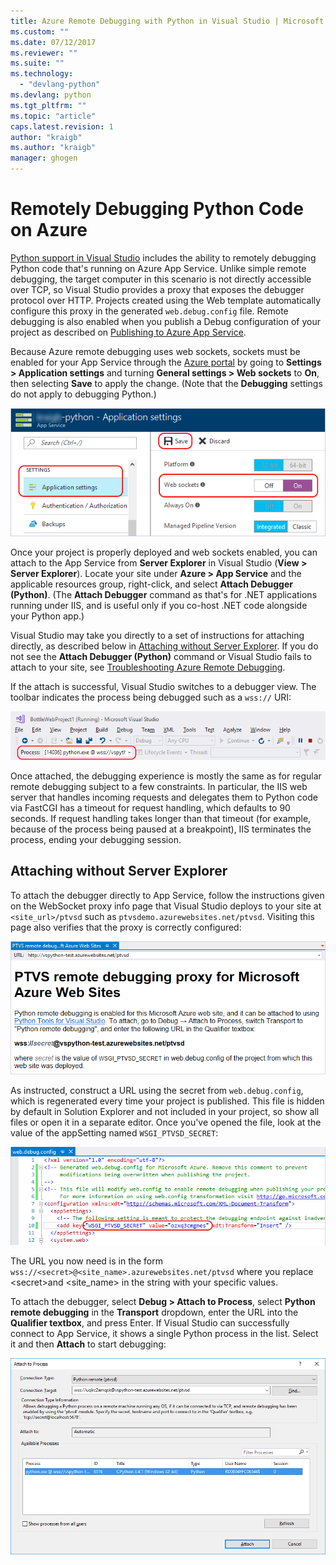 ```yaml
---
title: Azure Remote Debugging with Python in Visual Studio | Microsoft Docs
ms.custom: ""
ms.date: 07/12/2017
ms.reviewer: ""
ms.suite: ""
ms.technology: 
  - "devlang-python"
ms.devlang: python
ms.tgt_pltfrm: ""
ms.topic: "article"
caps.latest.revision: 1
author: "kraigb"
ms.author: "kraigb"
manager: ghogen
---
```


# Remotely Debugging Python Code on Azure

[Python support in Visual Studio](installation.md) includes the ability to remotely debugging Python code that's running on Azure App Service. Unlike simple remote debugging, the target computer in this scenario is not directly accessible over TCP, so Visual Studio provides a proxy that exposes the debugger protocol over HTTP. Projects created using the Web template automatically configure this proxy in the generated `web.debug.config` file. Remote debugging is also enabled when you publish a Debug configuration of your project as described on [Publishing to Azure App Service](template-web.md#publishing-to-azure-app-service).

Because Azure remote debugging uses web sockets, sockets must be enabled for your App Service through the [Azure portal](https://portal.azure.com) by going to **Settings > Application settings** and turning **General settings > Web sockets** to **On**, then selecting **Save** to apply the change. (Note that the **Debugging** settings do not apply to debugging Python.)

![Enabling web sockets in Azure portal](media/azure-remote-debugging-enable-web-sockets.png)

Once your project is properly deployed and web sockets enabled, you can attach to the App Service from **Server Explorer** in Visual Studio (**View > Server Explorer**). Locate your site under **Azure > App Service** and the applicable resources group, right-click, and select **Attach Debugger (Python)**. (The **Attach Debugger** command as that's for .NET applications running under IIS, and is useful only if you co-host .NET code alongside your Python app.)

Visual Studio may take you directly to a set of instructions for attaching directly, as described below in [Attaching without Server Explorer](#attaching-without-server-explorer). If you do not see the **Attach Debugger (Python)** command or Visual Studio fails to attach to your site, see [Troubleshooting Azure Remote Debugging](debugging-azure-remote-troubleshooting.md).

If the attach is successful, Visual Studio switches to a debugger view. The toolbar indicates the process being debugged such as a `wss://` URI:

![Debugging an Azure App Service Web Site](media/azure-remote-debugging-attached.png)

Once attached, the debugging experience is mostly the same as for regular remote debugging subject to a few constraints. In particular, the IIS web server that handles incoming requests and delegates them to Python code via FastCGI has a timeout for request handling, which defaults to 90 seconds. If request handling takes longer than that timeout (for example, because of the process being paused at a breakpoint), IIS terminates the process, ending your debugging session. 

## Attaching without Server Explorer

To attach the debugger directly to App Service, follow the instructions given on the WebSocket proxy info page that Visual Studio deploys to your site at `<site_url>/ptvsd` such as `ptvsdemo.azurewebsites.net/ptvsd`. Visiting this page also verifies that the proxy is correctly configured:

![Azure remote debugging proxy information page](media/azure-remote-debugging-proxy-info-page.png)

As instructed, construct a URL using the secret from `web.debug.config`, which is regenerated every time your project is published. This file is hidden by default in Solution Explorer and not included in your project, so show all files or open it in a separate editor. Once you've opened the file, look at the value of the appSetting named `WSGI_PTVSD_SECRET`:

![Determining the debugger endpoint in an Azure App Service](media/azure-remote-debugging-secret.png)

The URL you now need is in the form `wss://<secret>@<site_name>.azurewebsites.net/ptvsd` where you replace &lt;secret&gt;and &lt;site_name&gt; in the string with your specific values.

To attach the debugger, select **Debug > Attach to Process**, select **Python remote debugging** in the **Transport** dropdown, enter the URL into the **Qualifier textbox**, and press Enter. If Visual Studio can successfully connect to App Service, it shows a single Python process in the list. Select it and then **Attach** to start debugging:

![Using Attach to Process dialog to attach to an Azure web site](media/azure-remote-debugging-manual-attach.png)

